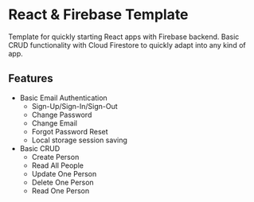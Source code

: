 # React & Firebase Template

Template for quickly starting React apps with Firebase backend. Basic CRUD functionality with Cloud Firestore to quickly adapt into any kind of app.

## Features

- Basic Email Authentication
  - Sign-Up/Sign-In/Sign-Out
  - Change Password
  - Change Email
  - Forgot Password Reset
  - Local storage session saving
- Basic CRUD
  - Create Person
  - Read All People
  - Update One Person
  - Delete One Person
  - Read One Person
